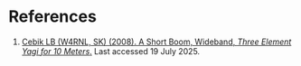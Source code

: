 # References


1. [Cebik LB (W4RNL, SK) (2008). A Short Boom, Wideband, *Three Element Yagi for 10 Meters*.](https://www.arrl.org/files/file/Product%20Notes/Antenna_Compendium_Vol_8/Cebik2a.pdf) Last accessed 19 July 2025.
